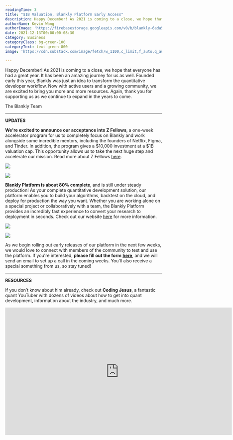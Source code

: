 ```yaml
---
readingTime: 3
title: "$1B Valuation, Blankly Platform Early Access"
description: Happy December! As 2021 is coming to a close, we hope that everyone has had a great year. It has been an amazing journey for us as well. 
authorName: Kevin Wang
authorImage: 'https://firebasestorage.googleapis.com/v0/b/blankly-6ada5.appspot.com/o/headshots%2Fwangkevin.png?alt=media&token=cc3f875e-c5dc-48ee-bff4-865b23c16310'
date: 2021-12-13T00:00:00-08:30
category: Business
categoryClass: bg-green-100
categoryText: text-green-800
image: 'https://cdn.substack.com/image/fetch/w_1100,c_limit,f_auto,q_auto:good,fl_progressive:steep/https://bucketeer-e05bbc84-baa3-437e-9518-adb32be77984.s3.amazonaws.com/public/images/d14549bb-b612-4e90-a994-16247df95777_1874x1328.png'

---
```

Happy December! As 2021 is coming to a close, we hope that everyone has had a great year. It has been an amazing journey for us as well. Founded early this year, Blankly was just an idea to transform the quantitative developer workflow. Now with active users and a growing community, we are excited to bring you more and more resources. Again, thank you for supporting us as we continue to expand in the years to come.

The Blankly Team

<hr>

**UPDATES**

**We're excited to announce our acceptance into Z Fellows**, a one-week accelerator program for us to completely focus on Blankly and work alongside some incredible mentors, including the founders of Netflix, Figma, and Tinder. In addition, the program gives a $10,000 investment at a $1B valuation cap. This opportunity allows us to take the next huge step and accelerate our mission. Read more about Z Fellows [here](https://www.zfellows.com/).

![](https://cdn.substack.com/image/fetch/w_1100,c_limit,f_auto,q_auto:good,fl_progressive:steep/https%3A%2F%2Fbucketeer-e05bbc84-baa3-437e-9518-adb32be77984.s3.amazonaws.com%2Fpublic%2Fimages%2F7a886e69-7c7d-413b-b0bd-1f6226d15088_1312x478.jpeg)

![](https://cdn.substack.com/image/fetch/w_1100,c_limit,f_auto,q_auto:good,fl_progressive:steep/https%3A%2F%2Fbucketeer-e05bbc84-baa3-437e-9518-adb32be77984.s3.amazonaws.com%2Fpublic%2Fimages%2F613c7807-7915-4d94-8e5b-3f86e234f7f2_2114x684.png)

**Blankly Platform is about 80% complete**, and is still under steady production! As your complete quantitative development solution, our platform enables you to build your algorithms, backtest on the cloud, and deploy for production the way you want. Whether you are working alone on a special project or collaboratively with a team, the Blankly Platform provides an incredibly fast experience to convert your research to deployment in seconds. Check out our website [here](https://blankly.finance) for more information.

![](https://cdn.substack.com/image/fetch/w_1100,c_limit,f_auto,q_auto:good,fl_progressive:steep/https%3A%2F%2Fbucketeer-e05bbc84-baa3-437e-9518-adb32be77984.s3.amazonaws.com%2Fpublic%2Fimages%2Fefce32a5-69d1-4129-9bc9-8297b1ed5ec1_1714x1222.png)

![](https://cdn.substack.com/image/fetch/w_1100,c_limit,f_auto,q_auto:good,fl_progressive:steep/https%3A%2F%2Fbucketeer-e05bbc84-baa3-437e-9518-adb32be77984.s3.amazonaws.com%2Fpublic%2Fimages%2Fd14549bb-b612-4e90-a994-16247df95777_1874x1328.png)

As we begin rolling out early releases of our platform in the next few weeks, we would love to connect with members of the community to test and use the platform. If you're interested, **please fill out the form** [**here**](https://calendly.com/blankly), and we will send an email to set up a call in the coming weeks. You'll also receive a special something from us, so stay tuned!

<hr>

**RESOURCES**

If you don’t know about him already, check out **Coding Jesus**, a fantastic quant YouTuber with dozens of videos about how to get into quant development, information about the industry, and much more.

<p align="center">
<iframe width="728" height="410" src="https://www.youtube.com/embed/TfoUy_HjxG4" title="YouTube video player" frameborder="0" allow="accelerometer; autoplay; clipboard-write; encrypted-media; gyroscope; picture-in-picture" allowfullscreen></iframe></p>